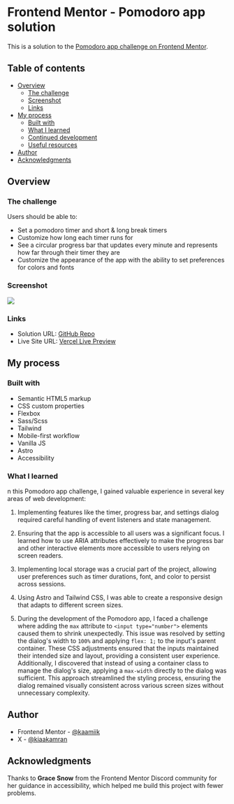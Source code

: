 # Frontend Mentor - Pomodoro app solution

This is a solution to the [Pomodoro app challenge on Frontend Mentor](https://www.frontendmentor.io/challenges/pomodoro-app-KBFnycJ6G).

## Table of contents

- [Overview](#overview)
  - [The challenge](#the-challenge)
  - [Screenshot](#screenshot)
  - [Links](#links)
- [My process](#my-process)
  - [Built with](#built-with)
  - [What I learned](#what-i-learned)
  - [Continued development](#continued-development)
  - [Useful resources](#useful-resources)
- [Author](#author)
- [Acknowledgments](#acknowledgments)

## Overview

### The challenge

Users should be able to:

- Set a pomodoro timer and short & long break timers
- Customize how long each timer runs for
- See a circular progress bar that updates every minute and represents how far through their timer they are
- Customize the appearance of the app with the ability to set preferences for colors and fonts

### Screenshot

![](/screenshot.jpeg)

### Links

- Solution URL: [GitHub Repo](https://github.com/kaamiik/fm-Pomodoro-App-using-Astro-Sass-Tailwind)
- Live Site URL: [Vercel Live Preview](https://fm-pomodoro-app-using-astro-sass-tailwind.vercel.app/)

## My process

### Built with

- Semantic HTML5 markup
- CSS custom properties
- Flexbox
- Sass/Scss
- Tailwind
- Mobile-first workflow
- Vanilla JS
- Astro
- Accessibility

### What I learned

n this Pomodoro app challenge, I gained valuable experience in several key areas of web development:

1.  Implementing features like the timer, progress bar, and settings dialog required careful handling of event listeners and state management.

2.  Ensuring that the app is accessible to all users was a significant focus. I learned how to use ARIA attributes effectively to make the progress bar and other interactive elements more accessible to users relying on screen readers.

3.  Implementing local storage was a crucial part of the project, allowing user preferences such as timer durations, font, and color to persist across sessions.

4.  Using Astro and Tailwind CSS, I was able to create a responsive design that adapts to different screen sizes.

5.  During the development of the Pomodoro app, I faced a challenge where adding the `max` attribute to `<input type="number">` elements caused them to shrink unexpectedly. This issue was resolved by setting the dialog's width to `100%` and applying `flex: 1;` to the input's parent container. These CSS adjustments ensured that the inputs maintained their intended size and layout, providing a consistent user experience. Additionally, I discovered that instead of using a container class to manage the dialog's size, applying a `max-width` directly to the dialog was sufficient. This approach streamlined the styling process, ensuring the dialog remained visually consistent across various screen sizes without unnecessary complexity.

## Author

- Frontend Mentor - [@kaamiik](https://www.frontendmentor.io/profile/kaamiik)
- X - [@kiaakamran](https://www.x.com/kiaakamran)

## Acknowledgments

Thanks to **Grace Snow** from the Frontend Mentor Discord community for her guidance in accessibility, which helped me build this project with fewer problems.
